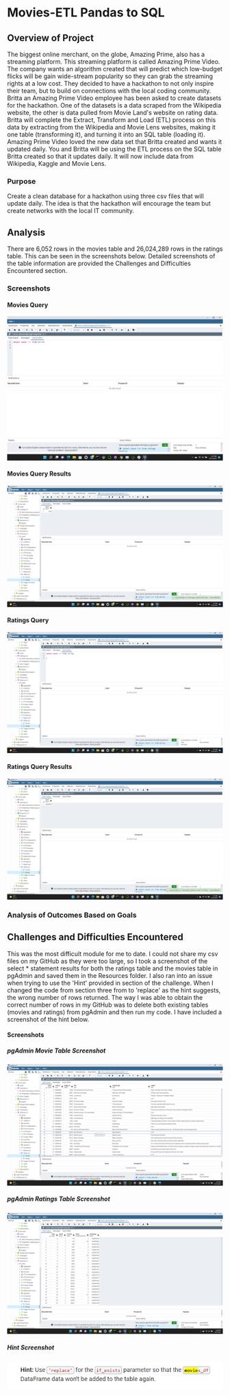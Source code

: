 # Movies-ETL Pandas to SQL

## Overview of Project
The biggest online merchant, on the globe, Amazing Prime, also has a streaming platform. This streaming platform is called Amazing Prime Video. The company wants an algorithm created that will predict which low-budget flicks will be gain wide-stream popularity so they can grab the streaming rights at a low cost. They decided to have a hackathon to not only inspire their team, but to build on connections with the local coding community. Britta an Amazing Prime Video employee has been asked to create datasets for the hackathon. One of the datasets is a data scraped from the Wikipedia website, the other is data pulled from Movie Land's website on rating data. Britta will complete the Extract, Transform and Load (ETL) process on this data by extracting from the Wikipedia and Movie Lens websites, making it one table (transforming it), and turning it into an SQL table (loading it). Amazing Prime Video loved the new data set that Britta created and wants it updated daily. You and Britta will be using the ETL process on the SQL table Britta created so that it updates daily. It will now include data from Wikipedia, Kaggle and Movie Lens.

### Purpose
Create a clean database for a hackathon using three csv files that will update daily. The idea is that the hackathon will encourage the team but create networks with the local IT community. 

## Analysis
There are 6,052 rows in the movies table and 26,024,289 rows in the ratings table. This can be seen in the screenshots below. Detailed screenshots of the table information are provided the Challenges and Difficulties Encountered section.

### Screenshots

#### Movies Query

![movies_query.png](https://github.com/AprilVilmin/Movies-ETL/blob/main/movies_query.png)

#### Movies Query Results

![movies_query_results](https://github.com/AprilVilmin/Movies-ETL/blob/main/movies_query_results.png)

#### Ratings Query

![ratings_query.png](https://github.com/AprilVilmin/Movies-ETL/blob/main/ratings_query.png)

#### Ratings Query Results

![ratings_query_results.png](https://github.com/AprilVilmin/Movies-ETL/blob/main/ratings_query_results.png)

### Analysis of Outcomes Based on Goals

## Challenges and Difficulties Encountered
This was the most difficult module for me to date. I could not share my csv files on my GitHub as they were too large, so I took a screenshot of the select * statement results for both the ratings table and the movies table in pgAdmin and saved them in the Resources folder. I also ran into an issue when trying to use the 'Hint' provided in section of the challenge. When I changed the code from section three from to 'replace' as the hint suggests, the wrong number of rows returned. The way I was able to obtain the correct number of rows in my GitHub was to delete both existing tables (movies and ratings) from pgAdmin and then run my code. I have included a screenshot of the hint below. 

#### Screenshots

##### pgAdmin Movie Table Screenshot

![Movie Results.png](https://github.com/AprilVilmin/Movies-ETL/blob/main/Resources/Movie%20Results.png)

##### pgAdmin Ratings Table Screenshot

![Ratings Results.png](https://github.com/AprilVilmin/Movies-ETL/blob/main/Resources/Ratings%20Results.png)

##### Hint Screenshot
![Hint.png](https://github.com/AprilVilmin/Movies-ETL/blob/main/Hint.png)

